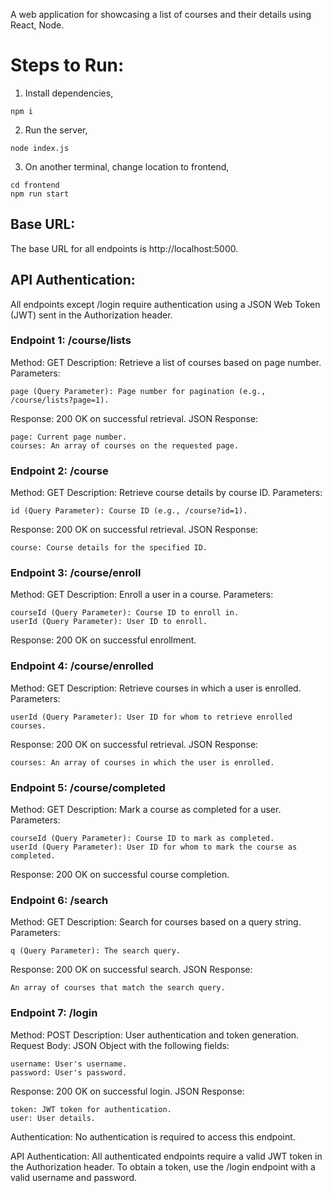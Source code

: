 A web application for showcasing a list
of courses and their details using React, Node.

# Steps to Run:

1. Install dependencies,

```
npm i
```

2. Run the server,

```
node index.js
```

3. On another terminal, change location to frontend,

```
cd frontend
npm run start
```

## Base URL:

The base URL for all endpoints is http://localhost:5000.

## API Authentication:

All endpoints except /login require authentication using a JSON Web Token (JWT) sent in the Authorization header.

### Endpoint 1: /course/lists

Method: GET
Description:
Retrieve a list of courses based on page number.
Parameters:

```
page (Query Parameter): Page number for pagination (e.g., /course/lists?page=1).
```

Response:
200 OK on successful retrieval.
JSON Response:

```
page: Current page number.
courses: An array of courses on the requested page.
```

### Endpoint 2: /course

Method: GET
Description: Retrieve course details by course ID.
Parameters:

```
id (Query Parameter): Course ID (e.g., /course?id=1).
```

Response:
200 OK on successful retrieval.
JSON Response:

```
course: Course details for the specified ID.
```

### Endpoint 3: /course/enroll

Method: GET
Description: Enroll a user in a course.
Parameters:

```
courseId (Query Parameter): Course ID to enroll in.
userId (Query Parameter): User ID to enroll.
```

Response:
200 OK on successful enrollment.

### Endpoint 4: /course/enrolled

Method: GET
Description: Retrieve courses in which a user is enrolled.
Parameters:

```
userId (Query Parameter): User ID for whom to retrieve enrolled courses.
```

Response:
200 OK on successful retrieval.
JSON Response:

```
courses: An array of courses in which the user is enrolled.
```

### Endpoint 5: /course/completed

Method: GET
Description: Mark a course as completed for a user.
Parameters:

```
courseId (Query Parameter): Course ID to mark as completed.
userId (Query Parameter): User ID for whom to mark the course as completed.
```

Response:
200 OK on successful course completion.

### Endpoint 6: /search

Method: GET
Description: Search for courses based on a query string.
Parameters:

```
q (Query Parameter): The search query.
```

Response:
200 OK on successful search.
JSON Response:

```
An array of courses that match the search query.
```

### Endpoint 7: /login

Method: POST
Description: User authentication and token generation.
Request Body:
JSON Object with the following fields:

```
username: User's username.
password: User's password.
```

Response:
200 OK on successful login.
JSON Response:

```
token: JWT token for authentication.
user: User details.
```

Authentication:
No authentication is required to access this endpoint.

API Authentication:
All authenticated endpoints require a valid JWT token in the Authorization header.
To obtain a token, use the /login endpoint with a valid username and password.
